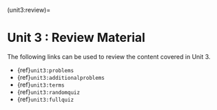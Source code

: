 (unit3:review)=
# Unit 3 : Review Material

The following links can be used to review the content covered in Unit 3.
- {ref}`unit3:problems`
- {ref}`unit3:additionalproblems`
- {ref}`unit3:terms`
- {ref}`unit3:randomquiz`
- {ref}`unit3:fullquiz`

